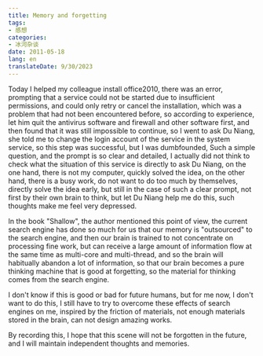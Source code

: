 ```yaml
---
title: Memory and forgetting
tags:
- 感想
categories:
- 冰河杂谈
date: 2011-05-18
lang: en
translateDate: 9/30/2023
---
```


Today I helped my colleague install office2010, there was an error, prompting that a service could not be started due to insufficient permissions, and could only retry or cancel the installation, which was a problem that had not been encountered before, so according to experience, let him quit the antivirus software and firewall and other software first, and then found that it was still impossible to continue, so I went to ask Du Niang, she told me to change the login account of the service in the system service, so this step was successful, but I was dumbfounded, Such a simple question, and the prompt is so clear and detailed, I actually did not think to check what the situation of this service is directly to ask Du Niang, on the one hand, there is not my computer, quickly solved the idea, on the other hand, there is a busy work, do not want to do too much by themselves, directly solve the idea early, but still in the case of such a clear prompt, not first by their own brain to think, but let Du Niang help me do this, such thoughts make me feel very depressed.

In the book "Shallow", the author mentioned this point of view, the current search engine has done so much for us that our memory is "outsourced" to the search engine, and then our brain is trained to not concentrate on processing fine work, but can receive a large amount of information flow at the same time as multi-core and multi-thread, and so the brain will habitually abandon a lot of information, so that our brain becomes a pure thinking machine that is good at forgetting, so the material for thinking comes from the search engine.

I don't know if this is good or bad for future humans, but for me now, I don't want to do this, I still have to try to overcome these effects of search engines on me, inspired by the friction of materials, not enough materials stored in the brain, can not design amazing works.

By recording this, I hope that this scene will not be forgotten in the future, and I will maintain independent thoughts and memories.
